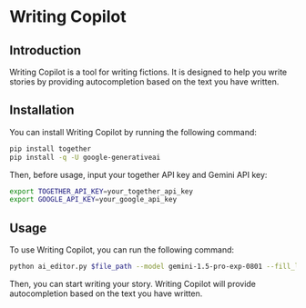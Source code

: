 # Writing Copilot

## Introduction

Writing Copilot is a tool for writing fictions. It is designed to help you write stories by providing autocompletion based on the text you have written. 

## Installation

You can install Writing Copilot by running the following command:

```bash
pip install together
pip install -q -U google-generativeai
```

Then, before usage, input your together API key and Gemini API key:

```bash
export TOGETHER_API_KEY=your_together_api_key
export GOOGLE_API_KEY=your_google_api_key
```

## Usage

To use Writing Copilot, you can run the following command:

```bash
python ai_editor.py $file_path --model gemini-1.5-pro-exp-0801 --fill_len 20 --system_prompt 黄文
```

Then, you can start writing your story. Writing Copilot will provide autocompletion based on the text you have written. 